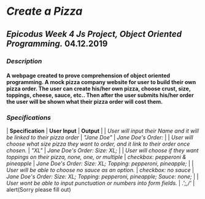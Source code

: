 # **_Create a Pizza_**

## _Epicodus Week 4 Js Project, Object Oriented Programming._ **04.12.2019**

### **_Description_**

#### A webpage created to prove comprehension of object oriented programming. A mock pizza company website for user to build their own pizza order. The user can create his/her own pizza, choose crust, size, toppings, cheese, sauce, etc.. Then after the user submits his/her order the user will be shown what their pizza order will cost them.

### **_Specifications_**

| **Specification** | **User Input** | **Output** |
| _User will input their Name and it will be linked to their pizza order_ | _"Jane Doe"_ | _Jane Doe's Order:_ |
| _User will choose what size pizza they want to order, and it link to their order once chosen._ | _"XL"_ | _Jane Doe's Order: Size: XL;_ |
| _User will choose if they want toppings on their pizza, none, one, or multiple_ | _checkbox: pepperoni & pineapple_ | _Jane Doe's Order: Size: XL; Topping: pepperoni, pineapple;_ |
| _User will be able to choose no sauce as an option._ | _checkbox: no sauce_ | _Jane Doe's Order: Size: XL; Topping: pepperoni, pineapple; Sauce: none;_ |
| _User wont be able to input punctuation or numbers into form fields._ | _.';,/'_ | alert(Sorry please fill out)
